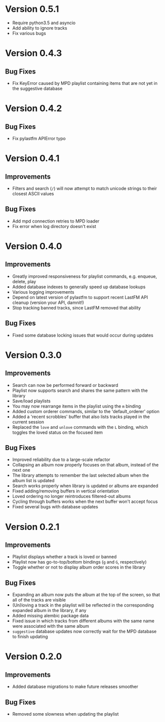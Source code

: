 Version 0.5.1
=============
- Require python3.5 and asyncio
- Add ability to ignore tracks
- Fix various bugs

Version 0.4.3
=============

Bug Fixes
---------
- Fix KeyError caused by MPD playlist containing items that are not yet in the
  suggestive database

Version 0.4.2
=============

Bug Fixes
---------
- Fix pylastfm APIError typo

Version 0.4.1
=============

Improvements
------------
- Filters and search (`/`) will now attempt to match unicode strings to their
  closest ASCII values

Bug Fixes
---------
- Add mpd connection retries to MPD loader
- Fix error when log directory doesn't exist

Version 0.4.0
=============

Improvements
------------
- Greatly improved responsiveness for playlist commands, e.g. enqueue, delete,
  play
- Added database indexes to generally speed up database lookups
- Various logging improvements
- Depend on latest version of pylastfm to support recent LastFM API cleanup
  (version your API, damnit!)
- Stop tracking banned tracks, since LastFM removed that ability

Bug Fixes
---------
- Fixed some database locking issues that would occur during updates


Version 0.3.0
=============

Improvements
------------
- Search can now be performed forward or backward
- Playlist now supports search and shares the same pattern with the library
- Save/load playlists
- You may now rearrange items in the playlist using the `m` binding
- Added custom orderer commands, similar to the 'default_orderer' option
- Added a 'recent scrobbles' buffer that also lists tracks played in the
  current session
- Replaced the `love` and `unlove` commands with the `L` binding, which toggles
  the loved status on the focused item

Bug Fixes
---------
- Improved reliability due to a large-scale refactor
- Collapsing an album now properly focuses on that album, instead of the next
  one
- The library attempts to remember the last selected album when the album list
  is updated
- Search works properly when library is updated or albums are expanded
- Fixed adding/removing buffers in vertical orientation
- Loved ordering no longer reintroduces filtered-out albums
- Cycling through buffers works when the next buffer won't accept focus
- Fixed several bugs with database updates


Version 0.2.1
=============

Improvements
------------
- Playlist displays whether a track is loved or banned
- Playlist now has go-to-top/bottom bindings (`g` and `G`, respectively)
- Toggle whether or not to display album order scores in the library

Bug Fixes
----------
- Expanding an album now puts the album at the top of the screen, so that
  all of the tracks are visible
- (Un)loving a track in the playlist will be reflected in the corresponding
  expanded album in the library, if any
- Added missing alembic package data
- Fixed issue in which tracks from different albums with the same name were
  associated with the same album
- `suggestive` database updates now correctly wait for the MPD database to
  finish updating


Version 0.2.0
=============

Improvements
-------------
- Added database migrations to make future releases smoother

Bug Fixes
----------
- Removed some slowness when updating the playlist

